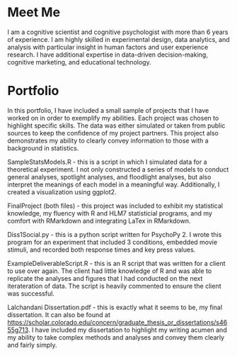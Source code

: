 # Meet Me
I am a cognitive scientist and cognitive psychologist with more than 6 years of experience. I am highly skilled in experimental design, data analytics, and analysis with particular insight in human factors and user experience research. I have additional expertise in data-driven decision-making, cognitive marketing, and educational technology.

# Portfolio
In this portfolio, I have included a small sample of projects that I have worked on in order to exemplify my abilities. Each project was chosen to highlight specific skills. The data was either simulated or taken from public sources to keep the confidence of my project partners. This project also demonstrates my ability to clearly convey information to those with a background in statistics. 

SampleStatsModels.R - this is a script in which I simulated data for a theoretical experiment. I not only constructed a series of models to conduct general analyses, spotlight analyses, and floodlight analyses, but also interpret the meanings of each model in a meaningful way. Additionally, I created a visualization using ggplot2.
 
FinalProject (both files) - this project was included to exhibit my statistical knowledge, my fluency with R and HLM7 statisticial programs, and my comfort with RMarkdown and integrating LaTex in RMarkdown.  

Diss1Social.py - this is a python script written for PsychoPy 2. I wrote this program for an experiment that included 3 conditions, embedded movie stimuli, and recorded both response times and key press values.

ExampleDeliverableScript.R - this is an R script that was written for a client to use over again. The client had little knowledge of R and was able to replicate the analyses and figures that I had conducted on the next iterateration of data. The script is heavily commented to ensure the client was successful. 

Lalchandani Dissertation.pdf - this is exactly what it seems to be, my final dissertation. It can also be found at https://scholar.colorado.edu/concern/graduate_thesis_or_dissertations/s4655g713. I have included my dissertation to highlight my writing acumen and my ability to take complex methods and analyses and convey them clearly and fairly simply. 
